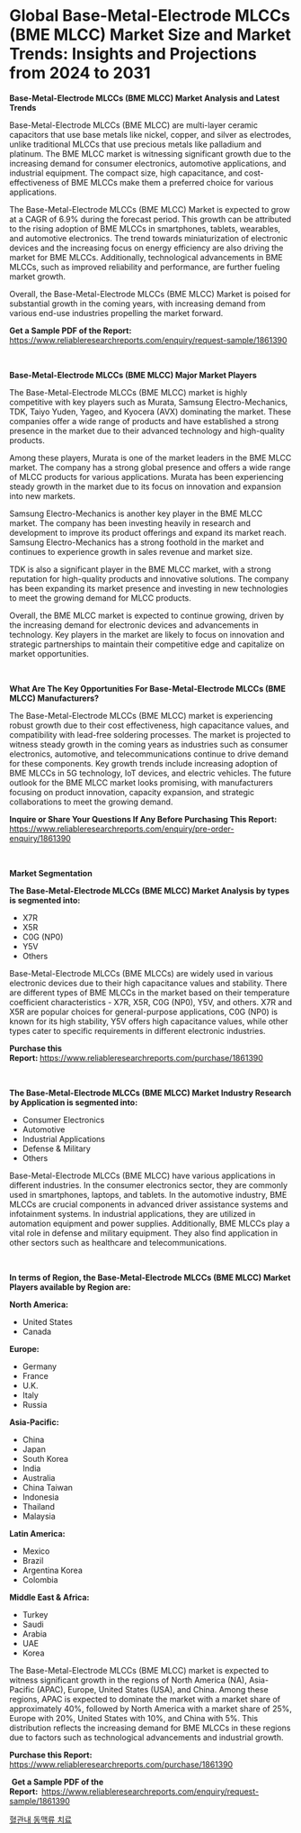 <p><h1>Global Base-Metal-Electrode MLCCs (BME MLCC) Market Size and Market Trends: Insights and Projections from 2024 to 2031</h1></p><p><strong>Base-Metal-Electrode MLCCs (BME MLCC) Market Analysis and Latest Trends</strong></p>
<p><p>Base-Metal-Electrode MLCCs (BME MLCC) are multi-layer ceramic capacitors that use base metals like nickel, copper, and silver as electrodes, unlike traditional MLCCs that use precious metals like palladium and platinum. The BME MLCC market is witnessing significant growth due to the increasing demand for consumer electronics, automotive applications, and industrial equipment. The compact size, high capacitance, and cost-effectiveness of BME MLCCs make them a preferred choice for various applications.</p><p>The Base-Metal-Electrode MLCCs (BME MLCC) Market is expected to grow at a CAGR of 6.9% during the forecast period. This growth can be attributed to the rising adoption of BME MLCCs in smartphones, tablets, wearables, and automotive electronics. The trend towards miniaturization of electronic devices and the increasing focus on energy efficiency are also driving the market for BME MLCCs. Additionally, technological advancements in BME MLCCs, such as improved reliability and performance, are further fueling market growth.</p><p>Overall, the Base-Metal-Electrode MLCCs (BME MLCC) Market is poised for substantial growth in the coming years, with increasing demand from various end-use industries propelling the market forward.</p></p>
<p><strong>Get a Sample PDF of the Report:&nbsp;</strong> <a href="https://www.reliableresearchreports.com/enquiry/request-sample/1861390">https://www.reliableresearchreports.com/enquiry/request-sample/1861390</a></p>
<p>&nbsp;</p>
<p><strong>Base-Metal-Electrode MLCCs (BME MLCC) Major Market Players</strong></p>
<p><p>The Base-Metal-Electrode MLCCs (BME MLCC) market is highly competitive with key players such as Murata, Samsung Electro-Mechanics, TDK, Taiyo Yuden, Yageo, and Kyocera (AVX) dominating the market. These companies offer a wide range of products and have established a strong presence in the market due to their advanced technology and high-quality products.</p><p>Among these players, Murata is one of the market leaders in the BME MLCC market. The company has a strong global presence and offers a wide range of MLCC products for various applications. Murata has been experiencing steady growth in the market due to its focus on innovation and expansion into new markets.</p><p>Samsung Electro-Mechanics is another key player in the BME MLCC market. The company has been investing heavily in research and development to improve its product offerings and expand its market reach. Samsung Electro-Mechanics has a strong foothold in the market and continues to experience growth in sales revenue and market size.</p><p>TDK is also a significant player in the BME MLCC market, with a strong reputation for high-quality products and innovative solutions. The company has been expanding its market presence and investing in new technologies to meet the growing demand for MLCC products.</p><p>Overall, the BME MLCC market is expected to continue growing, driven by the increasing demand for electronic devices and advancements in technology. Key players in the market are likely to focus on innovation and strategic partnerships to maintain their competitive edge and capitalize on market opportunities.</p></p>
<p>&nbsp;</p>
<p><strong>What Are The Key Opportunities For Base-Metal-Electrode MLCCs (BME MLCC) Manufacturers?</strong></p>
<p><p>The Base-Metal-Electrode MLCCs (BME MLCC) market is experiencing robust growth due to their cost effectiveness, high capacitance values, and compatibility with lead-free soldering processes. The market is projected to witness steady growth in the coming years as industries such as consumer electronics, automotive, and telecommunications continue to drive demand for these components. Key growth trends include increasing adoption of BME MLCCs in 5G technology, IoT devices, and electric vehicles. The future outlook for the BME MLCC market looks promising, with manufacturers focusing on product innovation, capacity expansion, and strategic collaborations to meet the growing demand.</p></p>
<p><strong>Inquire or Share Your Questions If Any Before Purchasing This Report:</strong> <a href="https://www.reliableresearchreports.com/enquiry/pre-order-enquiry/1861390">https://www.reliableresearchreports.com/enquiry/pre-order-enquiry/1861390</a></p>
<p>&nbsp;</p>
<p><strong>Market Segmentation</strong></p>
<p><strong>The Base-Metal-Electrode MLCCs (BME MLCC) Market Analysis by types is segmented into:</strong></p>
<p><ul><li>X7R</li><li>X5R</li><li>C0G (NP0)</li><li>Y5V</li><li>Others</li></ul></p>
<p><p>Base-Metal-Electrode MLCCs (BME MLCCs) are widely used in various electronic devices due to their high capacitance values and stability. There are different types of BME MLCCs in the market based on their temperature coefficient characteristics - X7R, X5R, C0G (NP0), Y5V, and others. X7R and X5R are popular choices for general-purpose applications, C0G (NP0) is known for its high stability, Y5V offers high capacitance values, while other types cater to specific requirements in different electronic industries.</p></p>
<p><strong>Purchase this Report:&nbsp;</strong><a href="https://www.reliableresearchreports.com/purchase/1861390">https://www.reliableresearchreports.com/purchase/1861390</a></p>
<p>&nbsp;</p>
<p><strong>The Base-Metal-Electrode MLCCs (BME MLCC) Market Industry Research by Application is segmented into:</strong></p>
<p><ul><li>Consumer Electronics</li><li>Automotive</li><li>Industrial Applications</li><li>Defense & Military</li><li>Others</li></ul></p>
<p><p>Base-Metal-Electrode MLCCs (BME MLCC) have various applications in different industries. In the consumer electronics sector, they are commonly used in smartphones, laptops, and tablets. In the automotive industry, BME MLCCs are crucial components in advanced driver assistance systems and infotainment systems. In industrial applications, they are utilized in automation equipment and power supplies. Additionally, BME MLCCs play a vital role in defense and military equipment. They also find application in other sectors such as healthcare and telecommunications.</p></p>
<p>&nbsp;</p>
<p><strong>In terms of Region, the Base-Metal-Electrode MLCCs (BME MLCC) Market Players available by Region are:</strong></p>
<p>
    <p> <strong> North America: </strong>
        <ul>
            <li>United States</li>
            <li>Canada</li>
        </ul>
        </p> 
    <p> <strong> Europe: </strong>
        <ul>
            <li>Germany</li>
            <li>France</li>
            <li>U.K.</li>
            <li>Italy</li>
            <li>Russia</li>
        </ul>
        </p> 
    <p> <strong> Asia-Pacific: </strong>
        <ul>
            <li>China</li>
            <li>Japan</li>
            <li>South Korea</li>
            <li>India</li>
            <li>Australia</li>
            <li>China Taiwan</li>
            <li>Indonesia</li>
            <li>Thailand</li>
            <li>Malaysia</li>
        </ul>
        </p> 
    <p> <strong> Latin America: </strong>
        <ul>
            <li>Mexico</li>
            <li>Brazil</li>
            <li>Argentina Korea</li>
            <li>Colombia</li>
        </ul>
        </p> 
    <p> <strong> Middle East & Africa: </strong>
        <ul>
            <li>Turkey</li>
            <li>Saudi</li>
            <li>Arabia</li>
            <li>UAE</li>
            <li>Korea</li>
        </ul>
    </p>
    </p>
<p><p>The Base-Metal-Electrode MLCCs (BME MLCC) market is expected to witness significant growth in the regions of North America (NA), Asia-Pacific (APAC), Europe, United States (USA), and China. Among these regions, APAC is expected to dominate the market with a market share of approximately 40%, followed by North America with a market share of 25%, Europe with 20%, United States with 10%, and China with 5%. This distribution reflects the increasing demand for BME MLCCs in these regions due to factors such as technological advancements and industrial growth.</p></p>
<p><strong>Purchase this Report: </strong><a href="https://www.reliableresearchreports.com/purchase/1861390">https://www.reliableresearchreports.com/purchase/1861390</a></p>
<p>&nbsp;<strong>Get a Sample PDF of the Report:&nbsp;&nbsp;</strong><a href="https://www.reliableresearchreports.com/enquiry/request-sample/1861390">https://www.reliableresearchreports.com/enquiry/request-sample/1861390</a></p>
<p><strong></strong></p>
<p><p><a href="https://github.com/jntpkh496620/Market-Research-Report-List-1/blob/main/622666712659.md">혈관내 동맥류 치료</a></p></p>